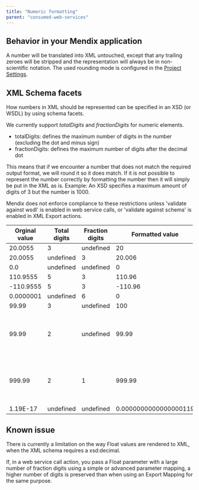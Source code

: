 ```yaml
---
title: "Numeric formatting"
parent: "consumed-web-services"
---
```


## Behavior in your Mendix application

A number will be translated into XML untouched, except that any trailing zeroes will be stripped and the representation will always be in non-scientific notation. The used rounding mode is configured in the [Project Settings](project-settings).

## XML Schema facets

How numbers in XML should be represented can be specified in an XSD (or WSDL) by using schema facets.

We currently support _totalDigits_ and _fractionDigits_ for numeric elements.

*   totalDigits: defines the maximum number of digits in the number (excluding the dot and minus sign)
*   fractionDigits: defines the maximum number of digits after the decimal dot

This means that if we encounter a number that does not match the required output format, we will round it so it does match. If it is not possible to represent the number correctly by formatting the number then it will simply be put in the XML as is. Example: An XSD specifies a maximum amount of digits of 3 but the number is 1000.

Mendix does not enforce compliance to these restrictions unless 'validate against wsdl' is enabled in web service calls, or 'validate against schema' is enabled in XML Export actions.

| Orginal value | Total digits | Fraction digits | Formatted value       | Comment                                              |
| ------------- | ------------ | --------------- | --------------------- | ---------------------------------------------------- |
| 20.0055       | 3            | undefined       | 20                    |                                                      |
| 20.0055       | undefined    | 3               | 20.006                |                                                      |
| 0.0           | undefined    | undefined       | 0                     |                                                      |
| 110.9555      | 5            | 3               | 110.96                |                                                      |
| -110.9555     | 5            | 3               | -110.96               |                                                      |
| 0.0000001     | undefined    | 6               | 0                     |                                                      |
| 99.99         | 3            | undefined       | 100                   |                                                      |
| 99.99         | 2            | undefined       | 99.99                 | Not possible to format correctly, so left untouched. |
| 999.99        | 2            | 1               | 999.99                | Not possible to format correctly, so left untouched. |
| 1.19E-17      | undefined    | undefined       | 0.0000000000000000119 |                                                      |

## Known issue

There is currently a limitation on the way Float values are rendered to XML, when the XML schema requires a xsd:decimal.

If, in a web service call action, you pass a Float parameter with a large number of fraction digits using a simple or advanced parameter mapping, a higher number of digits is preserved than when using an Export Mapping for the same purpose.
